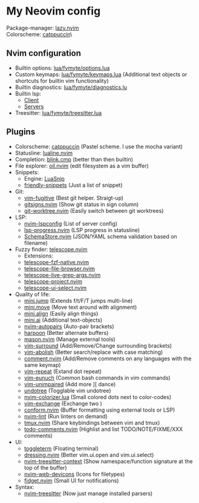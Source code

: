 # My Neovim config

Package-manager: [lazy.nvim](https://github.com/folke/lazy.nvim)\
Colorscheme: [catppuccin](https://github.com/catppuccin/nvim.git)\

## Nvim configuration
- Builtin options: [lua/fymyte/options.lua](./lua/fymyte/options.lua)
- Custom keymaps: [lua/fymyte/keymaps.lua](./lua/fymyte/keymaps.lua) (Additional text objects or shortcuts for builtin vim
  functionality)
- Builtin diagnostics: [lua/fymyte/diagnostics.lu](./lua/fymyte/diagnostics.lua)
- Builtin lsp:
  - [Client](./lua/fymyte/lsp.lua)
  - [Servers](./lsp)
- Treesitter: [lua/fymyte/treesitter.lua](./lua/fymyte/treesitter.lua)

## Plugins
- Colorscheme: [catppuccin](https://github.com/catppuccin/nvim.git) (Pastel scheme. I use the mocha variant)
- Statusline: [lualine.nvim](https://github.com/nvim-lualine/lualine.nvim.git)
- Completion: [blink.cmp](https://github.com/saghen/blink.cmp.git) (better than then builtin)
- File explorer: [oil.nvim](https://github.com/stevearc/oil.nvim.git) (edit filesystem as a vim buffer)
- Snippets:
    - Engine: [LuaSnip](https://github.com/L3MON4D3/LuaSnip.git)
    - [friendly-snippets](https://github.com/rafamadriz/friendly-snippets.git) (Just a list of snippet)
- Git:
    - [vim-fugitive](https://github.com/tpope/vim-fugitive.git) (Best git helper. Straigt-up)
    - [gitsigns.nvim](https://github.com/lewis6991/gitsigns.nvim.git) (Show git status in sign column)
    - [git-worktree.nvim](https://github.com/polarmutex/git-worktree.nvim.git) (Easily switch between git worktrees)
- LSP:
    - [nvim-lspconfig](https://github.com/neovim/nvim-lspconfig.git) (List of server config)
    - [lsp-progress.nvim](https://github.com/linrongbin16/lsp-progress.nvim.git) (LSP progress in statusline)
    - [SchemaStore.nvim](https://github.com/b0o/SchemaStore.nvim.git) (JSON/YAML schema validation based on filename)
- Fuzzy finder: [telescope.nvim](https://github.com/nvim-telescope/telescope.nvim.git)
    - Extensions:
    - [telescope-fzf-native.nvim](https://github.com/nvim-telescope/telescope-fzf-native.nvim.git)
    - [telescope-file-browser.nvim](https://github.com/nvim-telescope/telescope-file-browser.nvim.git)
    - [telescope-live-grep-args.nvim](https://github.com/nvim-telescope/telescope-live-grep-args.nvim.git)
    - [telescope-project.nvim](https://github.com/nvim-telescope/telescope-project.nvim.git)
    - [telescope-ui-select.nvim](https://github.com/nvim-telescope/telescope-ui-select.nvim.git)
- Quality of life:
    - [mini.jump](https://github.com/echasnovski/mini.jump.git) (Extends f/t/F/T jumps multi-line)
    - [mini.move](https://github.com/echasnovski/mini.move.git) (Move text around with alignment)
    - [mini.align](https://github.com/echasnovski/mini.align.git) (Easily align things)
    - [mini.ai](https://github.com/echasnovski/mini.ai.git) (Additional text-objects)
    - [nvim-autopairs](https://github.com/windwp/nvim-autopairs.git) (Auto-pair brackets)
    - [harpoon](https://github.com/ThePrimeagen/harpoon.git) (Better alternate buffers)
    - [mason.nvim](https://github.com/williamboman/mason.nvim.git) (Manage external tools)
    - [vim-surround](https://github.com/tpope/vim-surround.git) (Add/Remove/Change surrounding brackets)
    - [vim-abolish](https://github.com/tpope/vim-abolish.git) (Better search/replace with case matching)
    - [comment.nvim](https://github.com/numtostr/comment.nvim.git) (Add/Remove comments on any languages with the same
      keymap)
    - [vim-repeat](https://github.com/tpope/vim-repeat.git) (Extand dot repeat)
    - [vim-eunuch](https://github.com/tpope/vim-eunuch.git) (Common bash commands in vim commands)
    - [vim-unimpaired](https://github.com/tpope/vim-unimpaired.git) (Add more ][ dance)
    - [undotree](https://github.com/mbbill/undotree.git) (Togglable vim undotree)
    - [nvim-colorizer.lua](https://github.com/NvChad/nvim-colorizer.lua.git) (Small colored dots next to color-codes)
    - [vim-exchange](https://github.com/tommcdo/vim-exchange.git) (Exchange two )
    - [conform.nvim](https://github.com/stevearc/conform.nvim.git) (Buffer formatting using external tools or LSP)
    - [nvim-lint](https://github.com/mfussenegger/nvim-lint.git) (Run linters on demand)
    - [tmux.nvim](https://github.com/aserowy/tmux.nvim.git) (Share keybindings between vim and tmux)
    - [todo-comments.nvim](https://github.com/folke/todo-comments.nvim.git) (Highlist and list TODO/NOTE/FIXME/XXX
      comments)
- UI:
    - [toggleterm](https://github.com/akinsho/toggleterm.nvim) (Floating terminal)
    - [dressing.nvim](https://github.com/stevearc/dressing.nvim.git) (Better vim.ui.open and vim.ui.select)
    - [nvim-treesitter-context](https://github.com/nvim-treesitter/nvim-treesitter-context.git) (Show
      namespace/function signature at the top of the buffer)
    - [nvim-web-devicons](https://github.com/nvim-tree/nvim-web-devicons.git) (Icons for filetypes)
    - [fidget.nvim](https://github.com/j-hui/fidget.nvim) (Small UI for notifications)
- Syntax:
    - [nvim-treesitter](https://github.com/nvim-treesitter/nvim-treesitter.git) (Now just manage installed parsers)
